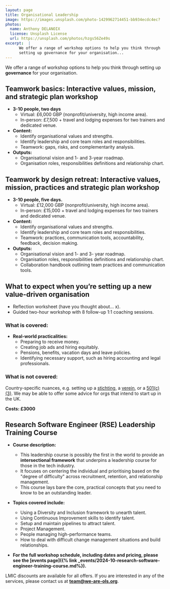 ```yaml
---
layout: page
title: Organisational Leadership
image: https://images.unsplash.com/photo-1429962714451-bb934ecdc4ec?
photos:
  name: Anthony DELANOIX
  license: Unsplash License
  url: https://unsplash.com/photos/hzgs56Ze49s
excerpt:  |
      We offer a range of workshop options to help you think through 
      setting up governance for your organisation...
---
```


We offer a range of workshop options to help you think through setting up **governance** for your organisation.

## Teamwork basics: Interactive values, mission, and strategic plan workshop
* **3-10 people, two days**
  * Virtual:  £6,000 GBP (nonprofit/university, high income area).
  * In-person: £7,500 + travel and lodging expenses for two trainers and dedicated venue.
* **Content:**   
  * Identify organisational values and strengths. 
  * Identify leadership and core team roles and responsibilities.
  * Teamwork: gaps, risks, and complementarity analysis.
* **Outputs:**
  * Organisational vision and 1- and 3-year roadmap.
  * Organisation roles, responsibilities definitions and relationship chart.


## Teamwork by design retreat: Interactive values, mission, practices and strategic plan workshop 
* **3-10 people, five days.**
  * Virtual: £12,000 GBP (nonprofit/university, high income area).
  * In-person: £15,000 + travel and lodging expenses for two trainers and dedicated venue.
* **Content:**
  * Identify organisational values and strengths. 
  * Identify leadership and core team roles and responsibilities.
  * Teamwork: practices, communication tools, accountability, feedback, decision making.
* **Outputs:**
  * Organisational vision and 1- and 3- year roadmap.
  * Organisation roles, responsibilities definitions and relationship chart.
  * Collaboration handbook outlining team practices and communication tools.

##  What to expect when you’re setting up a new value-driven organisation
* Reflection worksheet (have you thought about… x).
* Guided two-hour workshop with 8 follow-up 1:1 coaching sessions.
  
### What is covered: 
* **Real-world practicalities:**
  * Preparing to receive money.
  * Creating job ads and hiring equitably. 
  * Pensions, benefits, vacation days and leave policies.
  * Identifying necessary support, such as hiring accounting and legal professionals.

### What is not covered: 
Country-specific nuances, e.g. setting up a [stichting](https://en.wikipedia.org/wiki/Stichting), a [verein](https://en.wikipedia.org/wiki/Swiss_association), or a [501(c)(3)](https://en.wikipedia.org/wiki/501(c)(3)_organization). We may be able to offer some advice for orgs that intend to start up in the UK. 

**Costs: £3000**

##  Research Software Engineer (RSE) Leadership Training Course 
* **Course description:**
  * This leadership course is possibly the first in the world to provide an **intersectional framework** that underpins a leadership course for those in the tech industry.
  * It focuses on centering the individual and prioritising based on the "degree of difficulty" across recruitment, retention, and relationship management.
  * This course lays bare the core, practical concepts that you need to know to be an outstanding leader. 

* **Topics covered include:**
  * Using a Diversity and Inclusion framework to unearth talent.
  * Using Continuous Improvement skills to identify talent.
  * Setup and maintain pipelines to attract talent.
  * Project Management.
  * People managing high-performance teams.
  * How to deal with difficult change management situations and build relationships.

* **For the full workshop schedule, including dates and pricing, please see the [events page]({% link _events/2024-10-research-software-engineer-training-course.md%}).**

LMIC discounts are available for all offers. If you are interested in any of the services, please contact us at **[team@we-are-ols.org](mailto:team@we-are-ols.org)**. 
